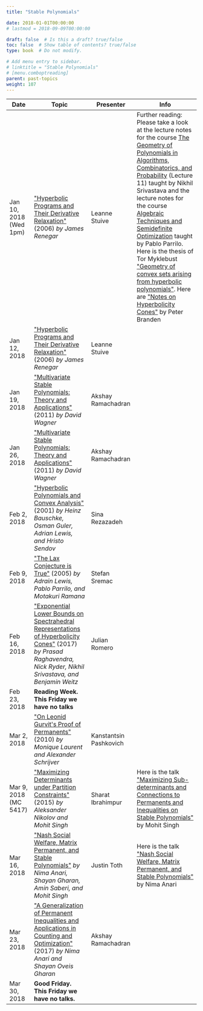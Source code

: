 ```yaml
---
title: "Stable Polynomials"

date: 2018-01-01T00:00:00
# lastmod = 2018-09-09T00:00:00

draft: false  # Is this a draft? true/false
toc: false  # Show table of contents? true/false
type: book  # Do not modify.

# Add menu entry to sidebar.
# linktitle = "Stable Polynomials"
# [menu.comboptreading]
parent: past-topics
weight: 107
---
```

| Date                   | Topic                                                                                                                                                                                                    | Presenter              | Info                                                                                                                                                                                                                                                                                                                                                                                                                                                                                                                                                                                                                                                                                                                                                                                                                            |
|------------------------|----------------------------------------------------------------------------------------------------------------------------------------------------------------------------------------------------------|------------------------|---------------------------------------------------------------------------------------------------------------------------------------------------------------------------------------------------------------------------------------------------------------------------------------------------------------------------------------------------------------------------------------------------------------------------------------------------------------------------------------------------------------------------------------------------------------------------------------------------------------------------------------------------------------------------------------------------------------------------------------------------------------------------------------------------------------------------------|
| Jan 10, 2018 (Wed 1pm) | ["Hyperbolic Programs and Their Derivative Relaxation"](https://link.springer.com/article/10.1007/s10208-004-0136-z) (2006) _by James Renegar_                                                           | Leanne Stuive          | Further reading: Please take a look at the lecture notes for the course [The Geometry of Polynomials in Algorithms, Combinatorics, and Probability](https://math.berkeley.edu/~nikhil/courses/270/) (Lecture 11) taught by Nikhil Srivastava and the lecture notes for the course [Algebraic Techniques and Semidefinite Optimization](https://ocw.mit.edu/courses/electrical-engineering-and-computer-science/6-972-algebraic-techniques-and-semidefinite-optimization-spring-2006/lecture-notes/) taught by Pablo Parrilo. Here is the thesis of Tor Myklebust ["Geometry of convex sets arising from hyperbolic polynomials"](http://citeseerx.ist.psu.edu/viewdoc/download?doi=10.1.1.620.9235&rep=rep1&type=pdf). Here are ["Notes on Hyperbolicity Cones"](https://math.berkeley.edu/~bernd/branden.pdf) by Peter Branden |
| Jan 12, 2018           | ["Hyperbolic Programs and Their Derivative Relaxation"](https://link.springer.com/article/10.1007/s10208-004-0136-z) (2006) _by James Renegar_                                                           | Leanne Stuive          |                                                                                                                                                                                                                                                                                                                                                                                                                                                                                                                                                                                                                                                                                                                                                                                                                                 |
| Jan 19, 2018           | ["Multivariate Stable Polynomials: Theory and Applications"](http://www.ams.org/journals/bull/2011-48-01/S0273-0979-2010-01321-5/) (2011) _by David Wagner_                                              | Akshay Ramachadran     |                                                                                                                                                                                                                                                                                                                                                                                                                                                                                                                                                                                                                                                                                                                                                                                                                                 |
| Jan 26, 2018           | ["Multivariate Stable Polynomials: Theory and Applications"]( http://www.ams.org/journals/bull/2011-48-01/S0273-0979-2010-01321-5/) (2011) _by David Wagner_                                             | Akshay Ramachadran     |                                                                                                                                                                                                                                                                                                                                                                                                                                                                                                                                                                                                                                                                                                                                                                                                                                 |
| Feb 2, 2018            | ["Hyperbolic Polynomials and Convex Analysis"](https://cms.math.ca/10.4153/CJM-2001-020-6?abfmt=html) (2001) _by Heinz Bauschke, Osman Guler, Adrian Lewis, and Hristo Sendov_                           | Sina Rezazadeh         |                                                                                                                                                                                                                                                                                                                                                                                                                                                                                                                                                                                                                                                                                                                                                                                                                                 |
| Feb 9, 2018            | ["The Lax Conjecture is True"](https://www.jstor.org/stable/4097606?seq=1#page_scan_tab_contents) (2005) _by Adrain Lewis, Pablo Parrilo, and Motakuri Ramana_                                           | Stefan Sremac          |                                                                                                                                                                                                                                                                                                                                                                                                                                                                                                                                                                                                                                                                                                                                                                                                                                 |
| Feb 16, 2018           | ["Exponential Lower Bounds on Spectrahedral Representations of Hyperbolicity Cones"](https://arxiv.org/abs/1711.11497) (2017) _by Prasad Raghavendra, Nick Ryder, Nikhil Srivastava, and Benjamin Weitz_ | Julian Romero          |                                                                                                                                                                                                                                                                                                                                                                                                                                                                                                                                                                                                                                                                                                                                                                                                                                 |
| Feb 23, 2018           | **Reading Week. This Friday we have no talks**                                                                                                                                                           |                        |                                                                                                                                                                                                                                                                                                                                                                                                                                                                                                                                                                                                                                                                                                                                                                                                                                 |
| Mar 2, 2018            | ["On Leonid Gurvit's Proof of Permanents"](http://www.jstor.org/stable/10.4169/000298910x523380?seq=1#page_scan_tab_contents) (2010) _by Monique Laurent and Alexander Schrijver_                        | Kanstantsin Pashkovich |                                                                                                                                                                                                                                                                                                                                                                                                                                                                                                                                                                                                                                                                                                                                                                                                                                 |
| Mar 9, 2018 (MC 5417)  | ["Maximizing Determinants under Partition Constraints"](https://www.microsoft.com/en-us/research/wp-content/uploads/2017/01/logsubmodular2.pdf) (2015) _by Aleksander Nikolov and Mohit Singh_           | Sharat Ibrahimpur      | Here is the talk ["Maximizing Sub-determinants and Connections to Permanents and Inequalities on Stable Polynomials"](https://www.youtube.com/watch?v=LmdJygBQj7Y&feature=youtu.be) by Mohit Singh                                                                                                                                                                                                                                                                                                                                                                                                                                                                                                                                                                                                                              |
| Mar 16, 2018           | ["Nash Social Welfare, Matrix Permanent, and Stable Polynomials"](https://arxiv.org/pdf/1609.07056.pdf) _by Nima Anari, Shayan Gharan, Amin Saberi, and Mohit Singh_                                     | Justin Toth            | Here is the talk ["Nash Social Welfare, Matrix Permanent, and Stable Polynomials"](https://www.youtube.com/watch?v=EoniLjTQe_4&feature=youtu.be) by Nima Anari                                                                                                                                                                                                                                                                                                                                                                                                                                                                                                                                                                                                                                                                  |
| Mar 23, 2018           | ["A Generalization of Permanent Inequalities and Applications in Counting and Optimization"](https://nimaanari.com/AO17.pdf) (2017) _by Nima Anari and Shayan Oveis Gharan_                              | Akshay Ramachadran     |                                                                                                                                                                                                                                                                                                                                                                                                                                                                                                                                                                                                                                                                                                                                                                                                                                 |
| Mar 30, 2018           | **Good Friday. This Friday we have no talks.**                                                                                                                                                           |                        |                                                                                                                                                                                                                                                                                                                                                                                                                                                                                                                                                                                                                                                                                                                                                                                                                                 |
